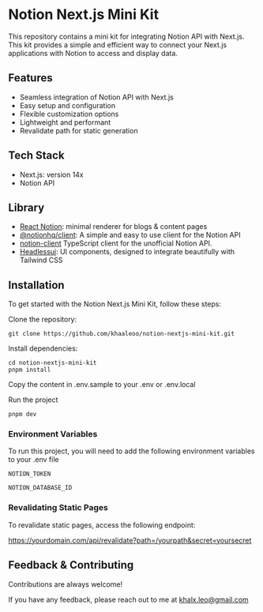 # Notion Next.js Mini Kit

This repository contains a mini kit for integrating Notion API with Next.js. This kit provides a simple and efficient way to connect your Next.js applications with Notion to access and display data.


## Features

- Seamless integration of Notion API with Next.js
- Easy setup and configuration
- Flexible customization options
- Lightweight and performant
- Revalidate path for static generation

## Tech Stack

- Next.js: version 14x
- Notion API

## Library
- [React Notion](https://github.com/splitbee/react-notion): minimal renderer for blogs & content pages
- [@notionhq/client](https://www.npmjs.com/package/@notionhq/client): A simple and easy to use client for the Notion API
- [notion-client](https://www.npmjs.com/package/notion-client?activeTab=readmeRobust) TypeScript client for the unofficial Notion API.
- [Headlessui](https://headlessui.com/): UI components, designed to integrate beautifully with Tailwind CSS


## Installation

To get started with the Notion Next.js Mini Kit, follow these steps:
    
Clone the repository:
```
git clone https://github.com/khaaleoo/notion-nextjs-mini-kit.git
```    

Install dependencies:
```
cd notion-nextjs-mini-kit
pnpm install
```

Copy the content in .env.sample to your .env or .env.local

Run the project
```
pnpm dev
```


### Environment Variables

To run this project, you will need to add the following environment variables to your .env file

`NOTION_TOKEN`

`NOTION_DATABASE_ID`


### Revalidating Static Pages

To revalidate static pages, access the following endpoint:

https://yourdomain.com/api/revalidate?path=/yourpath&secret=yoursecret



## Feedback & Contributing

Contributions are always welcome!

If you have any feedback, please reach out to me at khalx.leo@gmail.com